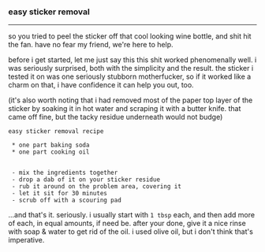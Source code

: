 ### easy sticker removal

---

so you tried to peel the sticker off that cool looking wine bottle, and shit hit the fan. have no fear my friend, we're here to help.

before i get started, let me just say this this shit worked phenomenally well. i was seriously surprised, both with the simplicity and the result. the sticker i tested it on was one seriously stubborn motherfucker, so if it worked like a charm on that, i have confidence it can help you out, too. 

(it's also worth noting that i had removed most of the paper top layer of the sticker by soaking it in hot water and scraping it with a butter knife. that came off fine, but the tacky residue underneath would not budge)

```
easy sticker removal recipe

 * one part baking soda
 * one part cooking oil 


 - mix the ingredients together
 - drop a dab of it on your sticker residue
 - rub it around on the problem area, covering it
 - let it sit for 30 minutes
 - scrub off with a scouring pad
```

...and that's it. seriously. i usually start with `1 tbsp` each, and then add more of each, in equal amounts, if need be. after your done, give it a nice rinse with soap & water to get rid of the oil. i used olive oil, but i don't think that's imperative.
